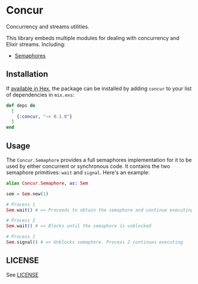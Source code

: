 # Concur

Concurrency and streams utilities.

This library embeds multiple modules for dealing with concurrency and
Elixir streams. Including:

* [Semaphores](lib/concur/semaphore.ex)

## Installation

If [available in Hex](https://hex.pm/docs/publish), the package can be installed
by adding `concur` to your list of dependencies in `mix.exs`:

```elixir
def deps do
  [
    {:concur, "~> 0.1.0"}
  ]
end
```

## Usage

The `Concur.Semaphore` provides a full semaphores implementation for it to be
used by either concurrent or synchronous code. It contains the two semaphore
primitives: `wait` and `signal`. Here's an example:

```elixir
alias Concur.Semaphore, as: Sem

sem = Sem.new(1)

# Process 1
Sem.wait() # => Proceeds to obtain the semaphore and continue executing

# Process 2
Sem.wait() # => Blocks until the semaphore is unblocked

# Process 1
Sem.signal() # => Unblocks semaphore. Process 2 continues executing
```

## LICENSE

See [LICENSE](LICENSE)
